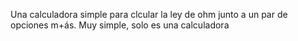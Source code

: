 Una calculadora simple para clcular la ley de ohm junto a un par de opciones m+ás. Muy simple, solo es una calculadora
